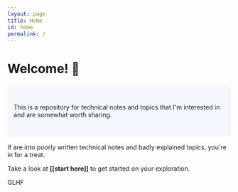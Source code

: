 ```yaml
---
layout: page
title: Home
id: home
permalink: /
---
```


# Welcome! 🌱

<p style="padding: 3em 1em; background: #f5f7ff; border-radius: 4px;">
  This is a repository for technical notes and topics that I'm interested in and are somewhat worth sharing.
  
  If are into poorly written technical notes and badly explained topics, you're in for a treat.

  Take a look at <span style="font-weight: bold">[[start here]]</span> to get started on your exploration.
  
</p>


  GLHF

<style>
  .wrapper {
    max-width: 46em;
  }
</style>
